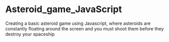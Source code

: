 # Asteroid_game_JavaScript
Creating a basic asteroid game using Javascript, where asteroids are constantly floating around the screen and you must shoot them before they destroy your spaceship
